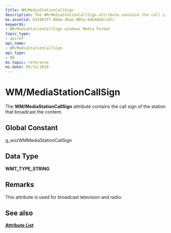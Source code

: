 ```yaml
---
title: WM/MediaStationCallSign
description: The WM/MediaStationCallSign attribute contains the call sign of the station that broadcast the content.
ms.assetid: 632803ff-8b6e-4bae-985a-ddb4b68cc87c
keywords:
- WM/MediaStationCallSign windows Media Format
topic_type:
- apiref
api_name:
- WM/MediaStationCallSign
api_type:
- NA
ms.topic: reference
ms.date: 05/31/2018
---
```


# WM/MediaStationCallSign

The **WM/MediaStationCallSign** attribute contains the call sign of the station that broadcast the content.

## Global Constant

g\_wszWMMediaStationCallSign

## Data Type

**WMT\_TYPE\_STRING**

## Remarks

This attribute is used for broadcast television and radio.

## See also

<dl> <dt>

[**Attribute List**](attribute-list.md)
</dt> </dl>

 

 





